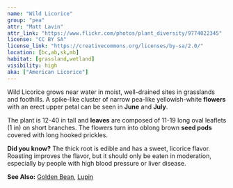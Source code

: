 ```yaml
---
name: "Wild Licorice"
group: "pea"
attr: "Matt Lavin"
attr_link: "https://www.flickr.com/photos/plant_diversity/9774022345"
license: "CC BY SA"
license_link: "https://creativecommons.org/licenses/by-sa/2.0/"
location: [bc,ab,sk,mb]
habitat: [grassland,wetland]
visibility: high
aka: ["American Licorice"]
---
```

Wild Licorice grows near water in moist, well-drained sites in grasslands and foothills. A spike-like cluster of narrow pea-like yellowish-white **flowers** with an erect upper petal can be seen in **June** and **July**.

The plant is 12-40 in tall and **leaves** are composed of 11-19 long oval leaflets (1 in) on short branches. The flowers turn into oblong brown **seed pods** covered with long hooked prickles.

**Did you know?** The thick root is edible and has a sweet, licorice flavor. Roasting improves the flavor, but it should only be eaten in moderation, especially by people with high blood pressure or liver disease.

<!-- generated, do not edit -->
**See Also:**
[Golden Bean](/plants/goldbean/),
[Lupin](/plants/lupin/)
